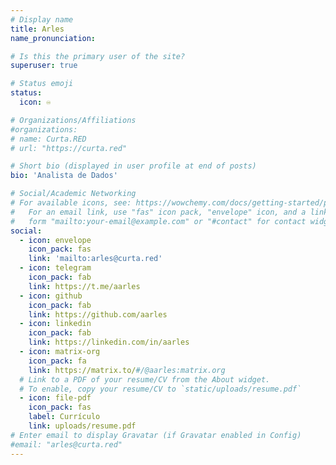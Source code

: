 ```yaml
---
# Display name
title: Arles
name_pronunciation:

# Is this the primary user of the site?
superuser: true

# Status emoji
status:
  icon: ♾️

# Organizations/Affiliations
#organizations:
# name: Curta.RED
# url: "https://curta.red"

# Short bio (displayed in user profile at end of posts)
bio: 'Analista de Dados'

# Social/Academic Networking
# For available icons, see: https://wowchemy.com/docs/getting-started/page-builder/#icons
#   For an email link, use "fas" icon pack, "envelope" icon, and a link in the
#   form "mailto:your-email@example.com" or "#contact" for contact widget.
social:
  - icon: envelope
    icon_pack: fas
    link: 'mailto:arles@curta.red'
  - icon: telegram
    icon_pack: fab
    link: https://t.me/aarles
  - icon: github
    icon_pack: fab
    link: https://github.com/aarles
  - icon: linkedin
    icon_pack: fab
    link: https://linkedin.com/in/aarles
  - icon: matrix-org
    icon_pack: fa
    link: https://matrix.to/#/@aarles:matrix.org
  # Link to a PDF of your resume/CV from the About widget.
  # To enable, copy your resume/CV to `static/uploads/resume.pdf`
  - icon: file-pdf
    icon_pack: fas
    label: Currículo
    link: uploads/resume.pdf
# Enter email to display Gravatar (if Gravatar enabled in Config)
#email: "arles@curta.red"
---
```


